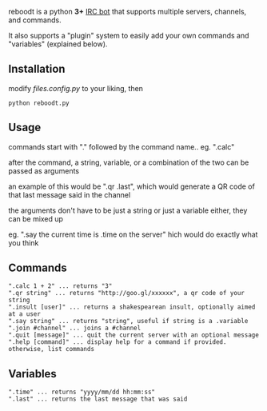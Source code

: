 reboodt is a python **3+** [IRC bot](http://en.wikipedia.org/wiki/IRC_bot) that supports multiple servers, channels, and commands.

It also supports a "plugin" system to easily add your own commands and "variables" (explained below).

Installation
-----------
modify *files.config.py* to your liking, then

    python reboodt.py
	
Usage
-----------
commands start with "." followed by the command name.. eg. ".calc"

after the command, a string, variable, or a combination of the two can be passed as arguments

an example of this would be ".qr .last", which would generate a QR code of that last message said in the channel

the arguments don't have to be just a string or just a variable either, they can be mixed up

eg. ".say the current time is .time on the server" hich would do exactly what you think


Commands
-----------
    ".calc 1 + 2" ... returns "3"
    ".qr string" ... returns "http://goo.gl/xxxxxx", a qr code of your string
    ".insult [user]" ... returns a shakespearean insult, optionally aimed at a user
    ".say string" ... returns "string", useful if string is a .variable
    ".join #channel" ... joins a #channel
    ".quit [message]" ... quit the current server with an optional message
    ".help [command]" ... display help for a command if provided. otherwise, list commands

Variables
-----------
    ".time" ... returns "yyyy/mm/dd hh:mm:ss"
    ".last" ... returns the last message that was said